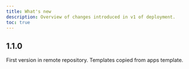 ```yaml
---
title: What's new
description: Overview of changes introduced in v1 of deployment.
toc: true
---
```


## 1.1.0

First version in remote repository. Templates copied from apps template.